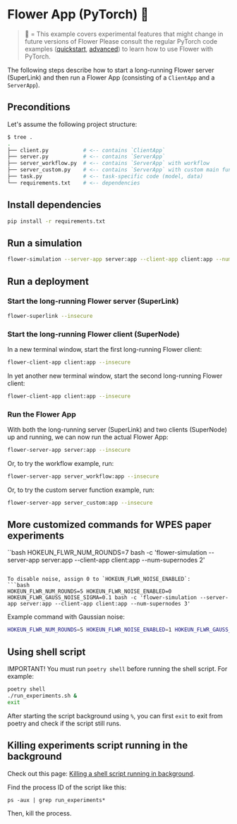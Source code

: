 # Flower App (PyTorch) 🧪

> 🧪 = This example covers experimental features that might change in future versions of Flower
> Please consult the regular PyTorch code examples ([quickstart](https://github.com/adap/flower/tree/main/examples/quickstart-pytorch), [advanced](https://github.com/adap/flower/tree/main/examples/advanced-pytorch)) to learn how to use Flower with PyTorch.

The following steps describe how to start a long-running Flower server (SuperLink) and then run a Flower App (consisting of a `ClientApp` and a `ServerApp`).

## Preconditions

Let's assume the following project structure:

```bash
$ tree .
.
├── client.py           # <-- contains `ClientApp`
├── server.py           # <-- contains `ServerApp`
├── server_workflow.py  # <-- contains `ServerApp` with workflow
├── server_custom.py    # <-- contains `ServerApp` with custom main function
├── task.py             # <-- task-specific code (model, data)
└── requirements.txt    # <-- dependencies
```

## Install dependencies

```bash
pip install -r requirements.txt
```

## Run a simulation

```bash
flower-simulation --server-app server:app --client-app client:app --num-supernodes 2
```

## Run a deployment

### Start the long-running Flower server (SuperLink)

```bash
flower-superlink --insecure
```

### Start the long-running Flower client (SuperNode)

In a new terminal window, start the first long-running Flower client:

```bash
flower-client-app client:app --insecure
```

In yet another new terminal window, start the second long-running Flower client:

```bash
flower-client-app client:app --insecure
```

### Run the Flower App

With both the long-running server (SuperLink) and two clients (SuperNode) up and running, we can now run the actual Flower App:

```bash
flower-server-app server:app --insecure
```

Or, to try the workflow example, run:

```bash
flower-server-app server_workflow:app --insecure
```

Or, to try the custom server function example, run:

```bash
flower-server-app server_custom:app --insecure
```

## More customized commands for WPES paper experiments
``bash
HOKEUN_FLWR_NUM_ROUNDS=7 bash -c 'flower-simulation --server-app server:app --client-app client:app --num-supernodes 2'
```

To disable noise, assign 0 to `HOKEUN_FLWR_NOISE_ENABLED`:
```bash
HOKEUN_FLWR_NUM_ROUNDS=5 HOKEUN_FLWR_NOISE_ENABLED=0 HOKEUN_FLWR_GAUSS_NOISE_SIGMA=0.1 bash -c 'flower-simulation --server-app server:app --client-app client:app --num-supernodes 3'
```

Example command with Gaussian noise:
```bash
HOKEUN_FLWR_NUM_ROUNDS=5 HOKEUN_FLWR_NOISE_ENABLED=1 HOKEUN_FLWR_GAUSS_NOISE_SIGMA=0.1 bash -c 'flower-simulation --server-app server:app --client-app client:app --num-supernodes 3'
```

## Using shell script

IMPORTANT! You must run `poetry shell` before running the shell script. For example:

```bash
poetry shell
./run_experiments.sh &
exit
```

After starting the script background using `%`, you can first `exit` to exit from poetry and check if the script still runs.

## Killing experiments script running in the background

Check out this page: [Killing a shell script running in background](https://unix.stackexchange.com/questions/174028/killing-a-shell-script-running-in-background).

Find the process ID of the script like this:

```
ps -aux | grep run_experiments*
```

Then, kill the process.
